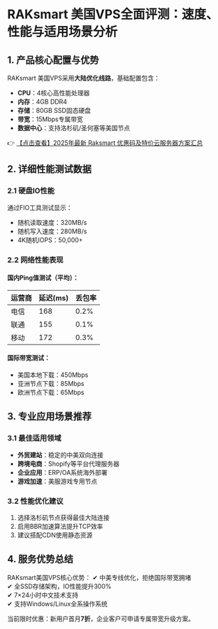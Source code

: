 # RAKsmart 美国VPS全面评测：速度、性能与适用场景分析

## 1. 产品核心配置与优势

RAKsmart 美国VPS采用**大陆优化线路**，基础配置包含：
- **CPU**：4核心高性能处理器
- **内存**：4GB DDR4
- **存储**：80GB SSD固态硬盘
- **带宽**：15Mbps专属带宽
- **数据中心**：支持洛杉矶/圣何塞等美国节点

👉 [【点击查看】2025年最新 Raksmart 优惠码及特价云服务器方案汇总](https://bit.ly/raksmart)

## 2. 详细性能测试数据

### 2.1 硬盘IO性能
通过FIO工具测试显示：
- 随机读取速度：320MB/s
- 随机写入速度：280MB/s
- 4K随机IOPS：50,000+

### 2.2 网络性能表现
#### 国内Ping值测试（平均）：
| 运营商 | 延迟(ms) | 丢包率 |
|--------|----------|--------|
| 电信   | 168      | 0.2%   |
| 联通   | 155      | 0.1%   |
| 移动   | 172      | 0.3%   |

#### 国际带宽测试：
- 美国本地下载：450Mbps
- 亚洲节点下载：85Mbps
- 欧洲节点下载：65Mbps

## 3. 专业应用场景推荐

### 3.1 最佳适用领域
- **外贸建站**：稳定的中美双向连接
- **跨境电商**：Shopify等平台代理服务器
- **企业应用**：ERP/OA系统海外部署
- **游戏加速**：美服游戏专用节点

### 3.2 性能优化建议
1. 选择洛杉矶节点获得最佳大陆连接
2. 启用BBR加速算法提升TCP效率
3. 建议搭配CDN使用静态资源

## 4. 服务优势总结

RAKsmart美国VPS核心优势：
✔ 中美专线优化，拒绝国际带宽拥堵  
✔ 全SSD存储架构，IO性能提升300%  
✔ 7×24小时中文技术支持  
✔ 支持Windows/Linux全系操作系统  

当前限时优惠：新用户首月**7折**，企业客户可申请专属带宽升级方案。